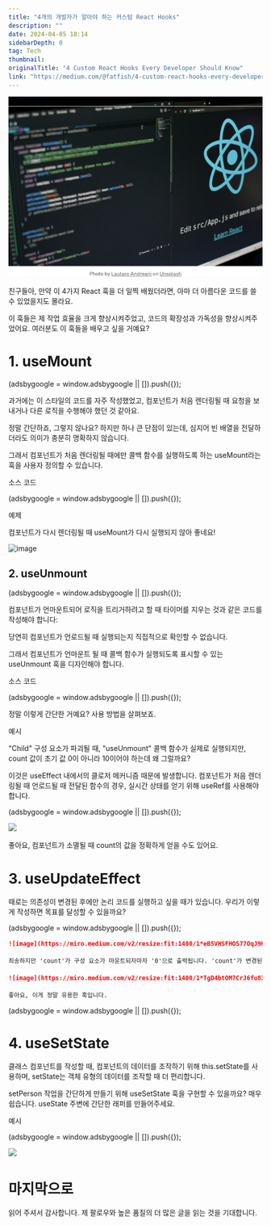 ```yaml
---
title: "4개의 개발자가 알아야 하는 커스텀 React Hooks"
description: ""
date: 2024-04-05 18:14
sidebarDepth: 0
tag: Tech
thumbnail: 
originalTitle: "4 Custom React Hooks Every Developer Should Know"
link: "https://medium.com/@fatfish/4-custom-react-hooks-every-developer-should-know-c61f644bbc3e"
---
```



<img src="./img/4CustomReactHooksEveryDeveloperShouldKnow_0.png" />

친구들아, 만약 이 4가지 React 훅을 더 일찍 배웠더라면, 아마 더 아름다운 코드를 쓸 수 있었을지도 몰라요.

이 훅들은 제 작업 효율을 크게 향상시켜주었고, 코드의 확장성과 가독성을 향상시켜주었어요. 여러분도 이 훅들을 배우고 싶을 거예요?

# 1. useMount

<!-- ui-log 수평형 -->
<ins class="adsbygoogle"
  style="display:block"
  data-ad-client="ca-pub-4877378276818686"
  data-ad-slot="9743150776"
  data-ad-format="auto"
  data-full-width-responsive="true"></ins>
<component is="script">
(adsbygoogle = window.adsbygoogle || []).push({});
</component>

과거에는 이 스타일의 코드를 자주 작성했었고, 컴포넌트가 처음 렌더링될 때 요청을 보내거나 다른 로직을 수행해야 했던 것 같아요.

정말 간단하죠, 그렇지 않나요? 하지만 하나 큰 단점이 있는데, 심지어 빈 배열을 전달하더라도 의미가 충분히 명확하지 않습니다.

그래서 컴포넌트가 처음 렌더링될 때에만 콜백 함수를 실행하도록 하는 useMount라는 훅을 사용자 정의할 수 있습니다.

소스 코드

<!-- ui-log 수평형 -->
<ins class="adsbygoogle"
  style="display:block"
  data-ad-client="ca-pub-4877378276818686"
  data-ad-slot="9743150776"
  data-ad-format="auto"
  data-full-width-responsive="true"></ins>
<component is="script">
(adsbygoogle = window.adsbygoogle || []).push({});
</component>

예제

컴포넌트가 다시 렌더링될 때 useMount가 다시 실행되지 않아 좋네요!

![image](https://miro.medium.com/v2/resize:fit:1400/1*bnwA_ZyNEtTGZpLt0c_Xyg.gif)

## 2. useUnmount

<!-- ui-log 수평형 -->
<ins class="adsbygoogle"
  style="display:block"
  data-ad-client="ca-pub-4877378276818686"
  data-ad-slot="9743150776"
  data-ad-format="auto"
  data-full-width-responsive="true"></ins>
<component is="script">
(adsbygoogle = window.adsbygoogle || []).push({});
</component>

컴포넌트가 언마운트되어 로직을 트리거하려고 할 때 타이머를 지우는 것과 같은 코드를 작성해야 합니다:

당연히 컴포넌트가 언로드될 때 실행되는지 직접적으로 확인할 수 없습니다.

그래서 컴포넌트가 언마운트 될 때 콜백 함수가 실행되도록 표시할 수 있는 useUnmount 훅을 디자인해야 합니다.

소스 코드

<!-- ui-log 수평형 -->
<ins class="adsbygoogle"
  style="display:block"
  data-ad-client="ca-pub-4877378276818686"
  data-ad-slot="9743150776"
  data-ad-format="auto"
  data-full-width-responsive="true"></ins>
<component is="script">
(adsbygoogle = window.adsbygoogle || []).push({});
</component>

정말 이렇게 간단한 거예요? 사용 방법을 살펴보죠.

예시

"Child" 구성 요소가 파괴될 때, "useUnmount" 콜백 함수가 실제로 실행되지만, count 값이 초기 값 0이 아니라 10이어야 하는데 왜 그럴까요?

이것은 useEffect 내에서의 클로저 메커니즘 때문에 발생합니다. 컴포넌트가 처음 렌더링될 때 언로드될 때 전달된 함수의 경우, 실시간 상태를 얻기 위해 useRef를 사용해야 합니다.

<!-- ui-log 수평형 -->
<ins class="adsbygoogle"
  style="display:block"
  data-ad-client="ca-pub-4877378276818686"
  data-ad-slot="9743150776"
  data-ad-format="auto"
  data-full-width-responsive="true"></ins>
<component is="script">
(adsbygoogle = window.adsbygoogle || []).push({});
</component>

<img src="https://miro.medium.com/v2/resize:fit:1400/1*S-by-qxpu8yNEY8EF7fPCw.gif" />

좋아요, 컴포넌트가 소멸될 때 count의 값을 정확하게 얻을 수도 있어요.

# 3. useUpdateEffect

때로는 의존성이 변경된 후에만 논리 코드를 실행하고 싶을 때가 있습니다. 우리가 이렇게 작성하면 목표를 달성할 수 있을까요?

<!-- ui-log 수평형 -->
<ins class="adsbygoogle"
  style="display:block"
  data-ad-client="ca-pub-4877378276818686"
  data-ad-slot="9743150776"
  data-ad-format="auto"
  data-full-width-responsive="true"></ins>
<component is="script">
(adsbygoogle = window.adsbygoogle || []).push({});
</component>

```markdown
![image](https://miro.medium.com/v2/resize:fit:1400/1*eB5VHSFHOS77OqJ9HccwnA.gif)

죄송하지만 'count'가 구성 요소가 마운트되자마자 '0'으로 출력됩니다. 'count'가 변경된 후에 콜백 함수를 어떻게 실행할 수 있을까요?

![image](https://miro.medium.com/v2/resize:fit:1400/1*TgD4btOM7CrJ6fu8IdLFRw.gif)

좋아요, 이게 정말 유용한 훅입니다.
```

<!-- ui-log 수평형 -->
<ins class="adsbygoogle"
  style="display:block"
  data-ad-client="ca-pub-4877378276818686"
  data-ad-slot="9743150776"
  data-ad-format="auto"
  data-full-width-responsive="true"></ins>
<component is="script">
(adsbygoogle = window.adsbygoogle || []).push({});
</component>

# 4. useSetState

클래스 컴포넌트를 작성할 때, 컴포넌트의 데이터를 조작하기 위해 this.setState를 사용하며, setState는 객체 유형의 데이터를 조작할 때 더 편리합니다.

setPerson 작업을 간단하게 만들기 위해 useSetState 훅을 구현할 수 있을까요? 매우 쉽습니다. useState 주변에 간단한 래퍼를 만들어주세요.

예시

<!-- ui-log 수평형 -->
<ins class="adsbygoogle"
  style="display:block"
  data-ad-client="ca-pub-4877378276818686"
  data-ad-slot="9743150776"
  data-ad-format="auto"
  data-full-width-responsive="true"></ins>
<component is="script">
(adsbygoogle = window.adsbygoogle || []).push({});
</component>

<img src="https://miro.medium.com/v2/resize:fit:1400/1*ohXLRMzWWrp1WbKcqv0_lg.gif" />

# 마지막으로

읽어 주셔서 감사합니다. 제 팔로우와 높은 품질의 더 많은 글을 읽는 것을 기대합니다.